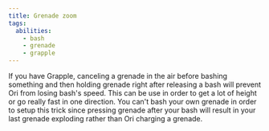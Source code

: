 ```yaml
---
title: Grenade zoom
tags:
  abilities:
    - bash
    - grenade
    - grapple
---
```


If you have Grapple, canceling a grenade  in the air before bashing something and then holding grenade right after releasing a bash will prevent Ori from losing bash's speed. This can be use in order to get a lot of height or go really fast in one direction.
You can't bash your own grenade in order to setup this trick since pressing grenade after your bash will result in your last grenade exploding rather than Ori charging a grenade.

<youtube-video id="Ij9sSsusaDo"></youtube-video>
